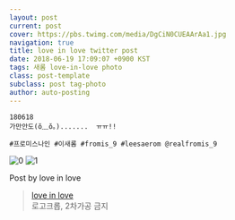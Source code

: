 ```yaml
---
layout: post
current: post
cover: https://pbs.twimg.com/media/DgCiN0CUEAArAa1.jpg
navigation: true
title: love in love twitter post
date: 2018-06-19 17:09:07 +0900 KST
tags: 새롬 love-in-love photo
class: post-template
subclass: post tag-photo
author: auto-posting
---
```


```  
180618  
가만안도(ŏ﹏ŏ。).......  ㅠㅠ!!  
  
#프로미스나인 #이새롬 #fromis_9 #leesaerom @realfromis_9  

```

![0](https://pbs.twimg.com/media/DgCiMebUcAEr-9P.jpg)
![1](https://pbs.twimg.com/media/DgCiN0CUEAArAa1.jpg)

Post by love in love
> [love in love](https://twitter.com/leesaerom0107)  
> 로고크롭, 2차가공 금지